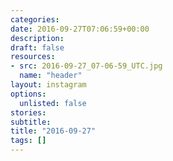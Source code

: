 ```yaml
---
categories:
date: 2016-09-27T07:06:59+00:00
description:
draft: false
resources:
- src: 2016-09-27_07-06-59_UTC.jpg
  name: "header"
layout: instagram
options:
  unlisted: false
stories:
subtitle:
title: "2016-09-27"
tags: []
---
```


 

